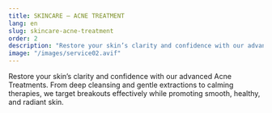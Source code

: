 ```yaml
---
title: SKINCARE — ACNE TREATMENT
lang: en
slug: skincare-acne-treatment
order: 2
description: "Restore your skin’s clarity and confidence with our advanced Acne Treatments. From deep cleansing and gentle extractions to calming therapies, we target breakouts effectively while promoting smooth, healthy, and radiant skin."
image: "/images/service02.avif"
---
```

Restore your skin’s clarity and confidence with our advanced Acne Treatments. From deep cleansing and gentle extractions to calming therapies, we target breakouts effectively while promoting smooth, healthy, and radiant skin.
